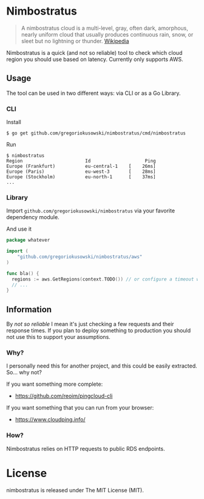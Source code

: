 # Nimbostratus

> A nimbostratus cloud is a multi-level, gray, often dark, amorphous, nearly uniform cloud that usually produces continuous rain, snow, or sleet but no lightning or thunder. [Wikipedia](https://en.wikipedia.org/wiki/Nimbostratus_cloud)

Nimbostratus is a quick (and not so reliable) tool to check which cloud region you should use based on latency.
Currently only supports AWS.

## Usage

The tool can be used in two different ways: via CLI or as a Go Library.

### CLI

Install

```
$ go get github.com/gregoriokusowski/nimbostratus/cmd/nimbostratus
```

Run

```
$ nimbostratus
Region                       Id                    Ping
Europe (Frankfurt)           eu-central-1    [    26ms]
Europe (Paris)               eu-west-3       [    28ms]
Europe (Stockholm)           eu-north-1      [    37ms]
...
```

### Library

Import `github.com/gregoriokusowski/nimbostratus` via your favorite dependency module.

And use it

```go
package whatever

import (
	"github.com/gregoriokusowski/nimbostratus/aws"
)

func bla() {
  regions := aws.GetRegions(context.TODO()) // or configure a timeout with context.WithTimeout
  // ...
}
```

## Information

By _not so reliable_ I mean it's just checking a few requests and their response times.
If you plan to deploy something to production you should not use this to support your assumptions.

### Why?

I personally need this for another project, and this could be easily extracted. So... why not?

If you want something more complete:
* https://github.com/reoim/pingcloud-cli

If you want something that you can run from your browser:
* https://www.cloudping.info/

### How?

Nimbostratus relies on HTTP requests to public RDS endpoints.

# License

nimbostratus is released under The MIT License (MIT).
